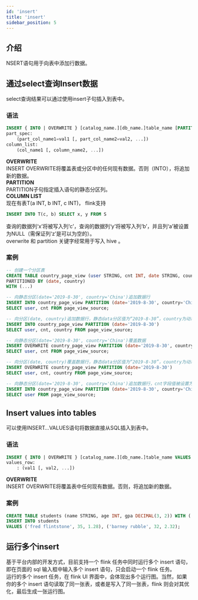 ```yaml
---
id: 'insert'
title: 'insert'
sidebar_position: 5
---
```


## 介绍

NSERT语句用于向表中添加行数据。

## 通过select查询Insert数据

select查询结果可以通过使用insert子句插入到表中。

### 语法

```sql
INSERT { INTO | OVERWRITE } [catalog_name.][db_name.]table_name [PARTITION part_spec] [column_list] select_statement
part_spec:
    (part_col_name1=val1 [, part_col_name2=val2, ...])
column_list:
    (col_name1 [, column_name2, ...])
```

**OVERWRITE** \
INSERT OVERWRITE将覆盖表或分区中的任何现有数据。否则（INTO），将追加新的数据。 \
**PARTITION** \
PARTITION子句指定插入语句的静态分区列。 \
**COLUMN LIST** \
现在有表T(a INT, b INT, c INT)， flink支持

```sql
INSERT INTO T(c, b) SELECT x, y FROM S
```

查询的数据列‘x’将被写入列‘c’，查询的数据列‘y’将被写入列‘b’，并且列‘a’被设置为NULL（需保证列‘z’是可以为空的）。 \
overwrite 和 partition 关键字经常用于写入 hive 。

### 案例

```sql
-- 创建一个分区表
CREATE TABLE country_page_view (user STRING, cnt INT, date STRING, country STRING)
PARTITIONED BY (date, country)
WITH (...)

-- 向静态分区(date='2019-8-30', country='China')追加数据行
INSERT INTO country_page_view PARTITION (date='2019-8-30', country='China')
SELECT user, cnt FROM page_view_source;

-- 向分区(date, country)追加数据行，静态data分区值为“2019-8-30”，country为动态分区，该分区值通过每行对应字段值动态获取
INSERT INTO country_page_view PARTITION (date='2019-8-30')
SELECT user, cnt, country FROM page_view_source;

-- 向静态分区(date='2019-8-30', country='China')覆盖数据
INSERT OVERWRITE country_page_view PARTITION (date='2019-8-30', country='China')
SELECT user, cnt FROM page_view_source;

-- 向分区(date, country)覆盖数据行，静态data分区值为“2019-8-30”，country为动态分区，该分区值通过每行对应字段值动态获取
INSERT OVERWRITE country_page_view PARTITION (date='2019-8-30')
SELECT user, cnt, country FROM page_view_source;

-- 向静态分区(date='2019-8-30', country='China')追加数据行，cnt字段值被设置为NULL
INSERT INTO country_page_view PARTITION (date='2019-8-30', country='China') (user)
SELECT user FROM page_view_source;
```

## Insert values into tables

可以使用INSERT…VALUES语句将数据直接从SQL插入到表中。

### 语法

```sql
INSERT { INTO | OVERWRITE } [catalog_name.][db_name.]table_name VALUES values_row [, values_row ...]
values_row:
    : (val1 [, val2, ...])
```

**OVERWRITE** \
INSERT OVERWRITE将覆盖表中任何现有数据。否则，将追加新的数据。

### 案例

```sql
CREATE TABLE students (name STRING, age INT, gpa DECIMAL(3, 2)) WITH (...);
INSERT INTO students
VALUES ('fred flintstone', 35, 1.28), ('barney rubble', 32, 2.32);
```

## 运行多个insert

基于平台内部的开发方式，目前支持一个 flink 任务中同时运行多个 insert 语句，即在页面的 sql 输入框中输入多个 insert 语句，只会启动一个 flink 任务。 \
运行的多个 insert 任务，在 flink UI 界面中，会体现出多个运行图。当然，如果你的多个 insert 语句读取了同一张表，或者是写入了同一张表，flink 则会对其优化，最后生成一张运行图。